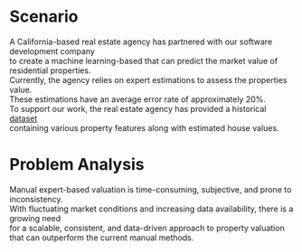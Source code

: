 # Scenario
A California-based real estate agency has partnered with our software development company \
to create a machine learning-based that can predict the market value of residential properties. \
Currently, the agency relies on expert estimations to assess the properties value.\
These estimations have an average error rate of approximately 20%.\
To support our work, the real estate agency has provided a historical [dataset](https://www.kaggle.com/datasets/fedesoriano/california-housing-prices-data-extra-features) \
containing various property features along with estimated house values.

# Problem Analysis
Manual expert-based valuation is time-consuming, subjective, and prone to inconsistency. \
With fluctuating market conditions and increasing data availability, there is a growing need\
for a scalable, consistent, and data-driven approach to property valuation \
that can outperform the current manual methods.